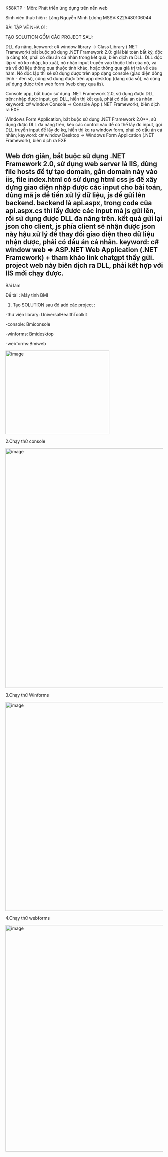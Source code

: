 K58KTP - Môn: Phát triển ứng dụng trên nền web

Sinh viên thực hiện : Lăng Nguyễn Minh Lượng MSSV:K225480106044

BÀI TẬP VỀ NHÀ 01:

TẠO SOLUTION GỒM CÁC PROJECT SAU:

DLL đa năng, keyword: c# window library -> Class Library (.NET Framework) bắt buộc sử dụng .NET Framework 2.0: giải bài toán bất kỳ, độc lạ càng tốt, phải có dấu ấn cá nhân trong kết quả, biên dịch ra DLL. DLL độc lập vì nó ko nhập, ko xuất, nó nhận input truyền vào thuộc tính của nó, và trả về dữ liệu thông qua thuộc tính khác, hoặc thông qua giá trị trả về của hàm. Nó độc lập thì sẽ sử dụng được trên app dạng console (giao diện dòng lệnh - đen sì), cũng sử dụng được trên app desktop (dạng cửa sổ), và cũng sử dụng được trên web form (web chạy qua iis).

Console app, bắt buộc sử dụng .NET Framework 2.0, sử dụng được DLL trên: nhập được input, gọi DLL, hiển thị kết quả, phải có dấu án cá nhân. keyword: c# window Console => Console App (.NET Framework), biên dịch ra EXE

Windows Form Application, bắt buộc sử dụng .NET Framework 2.0**, sử dụng được DLL đa năng trên, kéo các control vào để có thể lấy đc input, gọi DLL truyền input để lấy đc kq, hiển thị kq ra window form, phải có dấu án cá nhân; keyword: c# window Desktop => Windows Form Application (.NET Framework), biên dịch ra EXE

Web đơn giản, bắt buộc sử dụng .NET Framework 2.0, sử dụng web server là IIS, dùng file hosts để tự tạo domain, gắn domain này vào iis, file index.html có sử dụng html css js để xây dựng giao diện nhập được các input cho bài toán, dùng mã js để tiền xử lý dữ liệu, js để gửi lên backend. backend là api.aspx, trong code của api.aspx.cs thì lấy được các input mà js gửi lên, rồi sử dụng được DLL đa năng trên. kết quả gửi lại json cho client, js phía client sẽ nhận được json này hậu xử lý để thay đổi giao diện theo dữ liệu nhận dược, phải có dấu án cá nhân. keyword: c# window web => ASP.NET Web Application (.NET Framework) + tham khảo link chatgpt thầy gửi. project web này biên dịch ra DLL, phải kết hợp với IIS mới chạy được.
-----------------------------------------------------------------------------------------------------------------------------------------------------------------------------------------------------

Bài làm 

Đề tài : Máy tinh BMI

1. Tạo SOLUTION sau đó add các project :

-thư viện library: UniversalHealthToolkit

-console: Bmiconsole

-winforms: Bmidesktop

-webforms:Bmiweb


<img width="332" height="266" alt="image" src="https://github.com/user-attachments/assets/e9d35292-1af3-46f2-9e52-494aa03091d9" />


2.Chạy thử console 

 
<img width="1365" height="767" alt="image" src="https://github.com/user-attachments/assets/23f4418b-243f-4214-b589-07e587efed67" />


3.Chạy thử Winforms


<img width="1271" height="667" alt="image" src="https://github.com/user-attachments/assets/5583ed0d-4212-4a83-bf71-3b9e94d13a96" />


4.Chạy thử webforms


<img width="884" height="725" alt="image" src="https://github.com/user-attachments/assets/69cfa0bf-63bf-4550-a033-67e8497fe2c2" />

